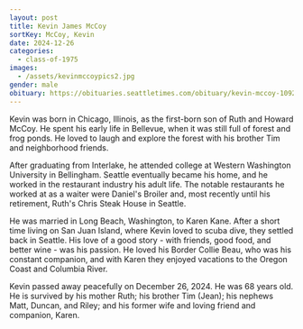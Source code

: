 ```yaml
---
layout: post
title: Kevin James McCoy
sortKey: McCoy, Kevin
date: 2024-12-26
categories:
  - class-of-1975
images:
  - /assets/kevinmccoypics2.jpg
gender: male
obituary: https://obituaries.seattletimes.com/obituary/kevin-mccoy-1092635176
---
```

Kevin was born in Chicago, Illinois, as the first-born son of Ruth and Howard McCoy. He spent his early life in Bellevue, when it was still full of forest and frog ponds. He loved to laugh and explore the forest with his brother Tim and neighborhood friends.

After graduating from Interlake, he attended college at Western Washington University in Bellingham. Seattle eventually became his home, and he worked in the restaurant industry his adult life. The notable restaurants he worked at as a waiter were Daniel's Broiler and, most recently until his retirement, Ruth's Chris Steak House in Seattle.

He was married in Long Beach, Washington, to Karen Kane. After a short time living on San Juan Island, where Kevin loved to scuba dive, they settled back in Seattle. His love of a good story - with friends, good food, and better wine - was his passion. He loved his Border Collie Beau, who was his constant companion, and with Karen they enjoyed vacations to the Oregon Coast and Columbia River.

Kevin passed away peacefully on December 26, 2024. He was 68 years old. He is survived by his mother Ruth; his brother Tim (Jean); his nephews Matt, Duncan, and Riley; and his former wife and loving friend and companion, Karen.
